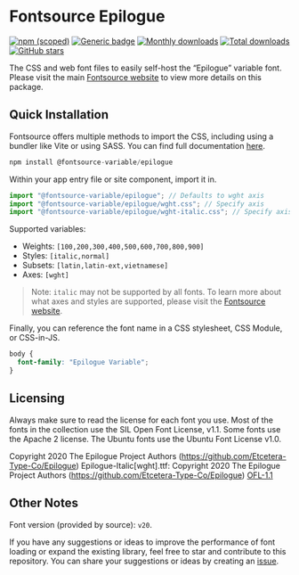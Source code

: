 # Fontsource Epilogue

[![npm (scoped)](https://img.shields.io/npm/v/@fontsource-variable/epilogue?color=brightgreen)](https://www.npmjs.com/package/@fontsource-variable/epilogue) [![Generic badge](https://img.shields.io/badge/fontsource-passing-brightgreen)](https://github.com/fontsource/fontsource) [![Monthly downloads](https://badgen.net/npm/dm/@fontsource-variable/epilogue)](https://github.com/fontsource/fontsource) [![Total downloads](https://badgen.net/npm/dt/@fontsource-variable/epilogue)](https://github.com/fontsource/fontsource) [![GitHub stars](https://img.shields.io/github/stars/fontsource/fontsource.svg?style=social&label=Star)](https://github.com/fontsource/fontsource/stargazers)

The CSS and web font files to easily self-host the “Epilogue” variable font. Please visit the main [Fontsource website](https://fontsource.org/fonts/epilogue) to view more details on this package.

## Quick Installation

Fontsource offers multiple methods to import the CSS, including using a bundler like Vite or using SASS. You can find full documentation [here](https://fontsource.org/docs/getting-started/introduction).

```javascript
npm install @fontsource-variable/epilogue
```

Within your app entry file or site component, import it in.

```javascript
import "@fontsource-variable/epilogue"; // Defaults to wght axis
import "@fontsource-variable/epilogue/wght.css"; // Specify axis
import "@fontsource-variable/epilogue/wght-italic.css"; // Specify axis and style
```

Supported variables:
- Weights: `[100,200,300,400,500,600,700,800,900]`
- Styles: `[italic,normal]`
- Subsets: `[latin,latin-ext,vietnamese]`
- Axes: `[wght]`

> Note: `italic` may not be supported by all fonts. To learn more about what axes and styles are supported, please visit the [Fontsource website](https://fontsource.org/fonts/epilogue).

Finally, you can reference the font name in a CSS stylesheet, CSS Module, or CSS-in-JS.

```css
body {
  font-family: "Epilogue Variable";
}
```

## Licensing
Always make sure to read the license for each font you use. Most of the fonts in the collection use the SIL Open Font License, v1.1. Some fonts use the Apache 2 license. The Ubuntu fonts use the Ubuntu Font License v1.0.

Copyright 2020 The Epilogue Project Authors (https://github.com/Etcetera-Type-Co/Epilogue) Epilogue-Italic[wght].ttf: Copyright 2020 The Epilogue Project Authors (https://github.com/Etcetera-Type-Co/Epilogue)
[OFL-1.1](https://openfontlicense.org)

## Other Notes
Font version (provided by source): `v20`.

If you have any suggestions or ideas to improve the performance of font loading or expand the existing library, feel free to star and contribute to this repository. You can share your suggestions or ideas by creating an [issue](https://github.com/fontsource/fontsource/issues).